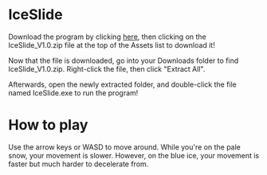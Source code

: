 # IceSlide

Download the program by clicking [here](https://github.com/charlie-flynn/IceSlide/releases), then clicking on the IceSlide_V1.0.zip file at the top of the Assets list to download it!

Now that the file is downloaded, go into your Downloads folder to find IceSlide_V1.0.zip. Right-click the file, then click "Extract All".

Afterwards, open the newly extracted folder, and double-click the file named IceSlide.exe to run the program!

# How to play

Use the arrow keys or WASD to move around. While you're on the pale snow, your movement is slower. However, on the blue ice, your movement is faster but much harder to decelerate from.
